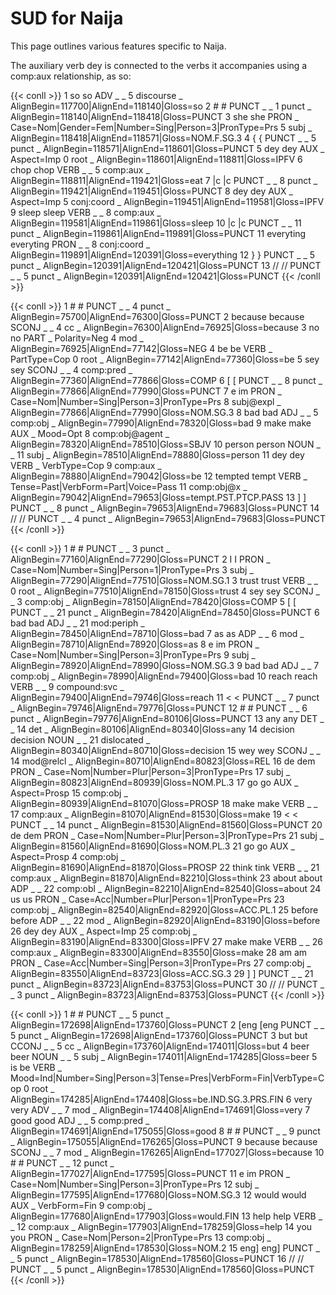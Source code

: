 # SUD for Naija

This page outlines various features specific to Naija.

The auxiliary verb dey is connected to the verbs it accompanies using a comp:aux relationship, as so:

{{< conll >}}
1	so	so	ADV	_	_	5	discourse	_	AlignBegin=117700|AlignEnd=118140|Gloss=so
2	#	#	PUNCT	_	_	1	punct	_	AlignBegin=118140|AlignEnd=118418|Gloss=PUNCT
3	she	she	PRON	_	Case=Nom|Gender=Fem|Number=Sing|Person=3|PronType=Prs	5	subj	_	AlignBegin=118418|AlignEnd=118571|Gloss=NOM.F.SG.3
4	{	{	PUNCT	_	_	5	punct	_	AlignBegin=118571|AlignEnd=118601|Gloss=PUNCT
5	dey	dey	AUX	_	Aspect=Imp	0	root	_	AlignBegin=118601|AlignEnd=118811|Gloss=IPFV
6	chop	chop	VERB	_	_	5	comp:aux	_	AlignBegin=118811|AlignEnd=119421|Gloss=eat
7	|c	|c	PUNCT	_	_	8	punct	_	AlignBegin=119421|AlignEnd=119451|Gloss=PUNCT
8	dey	dey	AUX	_	Aspect=Imp	5	conj:coord	_	AlignBegin=119451|AlignEnd=119581|Gloss=IPFV
9	sleep	sleep	VERB	_	_	8	comp:aux	_	AlignBegin=119581|AlignEnd=119861|Gloss=sleep
10	|c	|c	PUNCT	_	_	11	punct	_	AlignBegin=119861|AlignEnd=119891|Gloss=PUNCT
11	everyting	everyting	PRON	_	_	8	conj:coord	_	AlignBegin=119891|AlignEnd=120391|Gloss=everything
12	}	}	PUNCT	_	_	5	punct	_	AlignBegin=120391|AlignEnd=120421|Gloss=PUNCT
13	//	//	PUNCT	_	_	5	punct	_	AlignBegin=120391|AlignEnd=120421|Gloss=PUNCT
{{< /conll >}}

{{< conll >}}
1	#	#	PUNCT	_	_	4	punct	_	AlignBegin=75700|AlignEnd=76300|Gloss=PUNCT
2	because	because	SCONJ	_	_	4	cc	_	AlignBegin=76300|AlignEnd=76925|Gloss=because
3	no	no	PART	_	Polarity=Neg	4	mod	_	AlignBegin=76925|AlignEnd=77142|Gloss=NEG
4	be	be	VERB	_	PartType=Cop	0	root	_	AlignBegin=77142|AlignEnd=77360|Gloss=be
5	sey	sey	SCONJ	_	_	4	comp:pred	_	AlignBegin=77360|AlignEnd=77866|Gloss=COMP
6	[	[	PUNCT	_	_	8	punct	_	AlignBegin=77866|AlignEnd=77990|Gloss=PUNCT
7	e	im	PRON	_	Case=Nom|Number=Sing|Person=3|PronType=Prs	8	subj@expl	_	AlignBegin=77866|AlignEnd=77990|Gloss=NOM.SG.3
8	bad	bad	ADJ	_	_	5	comp:obj	_	AlignBegin=77990|AlignEnd=78320|Gloss=bad
9	make	make	AUX	_	Mood=Opt	8	comp:obj@agent	_	AlignBegin=78320|AlignEnd=78510|Gloss=SBJV
10	person	person	NOUN	_	_	11	subj	_	AlignBegin=78510|AlignEnd=78880|Gloss=person
11	dey	dey	VERB	_	VerbType=Cop	9	comp:aux	_	AlignBegin=78880|AlignEnd=79042|Gloss=be
12	tempted	tempt	VERB	_	Tense=Past|VerbForm=Part|Voice=Pass	11	comp:obj@x	_	AlignBegin=79042|AlignEnd=79653|Gloss=tempt.PST.PTCP.PASS
13	]	]	PUNCT	_	_	8	punct	_	AlignBegin=79653|AlignEnd=79683|Gloss=PUNCT
14	//	//	PUNCT	_	_	4	punct	_	AlignBegin=79653|AlignEnd=79683|Gloss=PUNCT
{{< /conll >}}

{{< conll >}}
1	#	#	PUNCT	_	_	3	punct	_	AlignBegin=77160|AlignEnd=77290|Gloss=PUNCT
2	I	I	PRON	_	Case=Nom|Number=Sing|Person=1|PronType=Prs	3	subj	_	AlignBegin=77290|AlignEnd=77510|Gloss=NOM.SG.1
3	trust	trust	VERB	_	_	0	root	_	AlignBegin=77510|AlignEnd=78150|Gloss=trust
4	sey	sey	SCONJ	_	_	3	comp:obj	_	AlignBegin=78150|AlignEnd=78420|Gloss=COMP
5	[	[	PUNCT	_	_	21	punct	_	AlignBegin=78420|AlignEnd=78450|Gloss=PUNCT
6	bad	bad	ADJ	_	_	21	mod:periph	_	AlignBegin=78450|AlignEnd=78710|Gloss=bad
7	as	as	ADP	_	_	6	mod	_	AlignBegin=78710|AlignEnd=78920|Gloss=as
8	e	im	PRON	_	Case=Nom|Number=Sing|Person=3|PronType=Prs	9	subj	_	AlignBegin=78920|AlignEnd=78990|Gloss=NOM.SG.3
9	bad	bad	ADJ	_	_	7	comp:obj	_	AlignBegin=78990|AlignEnd=79400|Gloss=bad
10	reach	reach	VERB	_	_	9	compound:svc	_	AlignBegin=79400|AlignEnd=79746|Gloss=reach
11	<	<	PUNCT	_	_	7	punct	_	AlignBegin=79746|AlignEnd=79776|Gloss=PUNCT
12	#	#	PUNCT	_	_	6	punct	_	AlignBegin=79776|AlignEnd=80106|Gloss=PUNCT
13	any	any	DET	_	_	14	det	_	AlignBegin=80106|AlignEnd=80340|Gloss=any
14	decision	decision	NOUN	_	_	21	dislocated	_	AlignBegin=80340|AlignEnd=80710|Gloss=decision
15	wey	wey	SCONJ	_	_	14	mod@relcl	_	AlignBegin=80710|AlignEnd=80823|Gloss=REL
16	de	dem	PRON	_	Case=Nom|Number=Plur|Person=3|PronType=Prs	17	subj	_	AlignBegin=80823|AlignEnd=80939|Gloss=NOM.PL.3
17	go	go	AUX	_	Aspect=Prosp	15	comp:obj	_	AlignBegin=80939|AlignEnd=81070|Gloss=PROSP
18	make	make	VERB	_	_	17	comp:aux	_	AlignBegin=81070|AlignEnd=81530|Gloss=make
19	<	<	PUNCT	_	_	14	punct	_	AlignBegin=81530|AlignEnd=81560|Gloss=PUNCT
20	de	dem	PRON	_	Case=Nom|Number=Plur|Person=3|PronType=Prs	21	subj	_	AlignBegin=81560|AlignEnd=81690|Gloss=NOM.PL.3
21	go	go	AUX	_	Aspect=Prosp	4	comp:obj	_	AlignBegin=81690|AlignEnd=81870|Gloss=PROSP
22	think	tink	VERB	_	_	21	comp:aux	_	AlignBegin=81870|AlignEnd=82210|Gloss=think
23	about	about	ADP	_	_	22	comp:obl	_	AlignBegin=82210|AlignEnd=82540|Gloss=about
24	us	us	PRON	_	Case=Acc|Number=Plur|Person=1|PronType=Prs	23	comp:obj	_	AlignBegin=82540|AlignEnd=82920|Gloss=ACC.PL.1
25	before	before	ADP	_	_	22	mod	_	AlignBegin=82920|AlignEnd=83190|Gloss=before
26	dey	dey	AUX	_	Aspect=Imp	25	comp:obj	_	AlignBegin=83190|AlignEnd=83300|Gloss=IPFV
27	make	make	VERB	_	_	26	comp:aux	_	AlignBegin=83300|AlignEnd=83550|Gloss=make
28	am	am	PRON	_	Case=Acc|Number=Sing|Person=3|PronType=Prs	27	comp:obj	_	AlignBegin=83550|AlignEnd=83723|Gloss=ACC.SG.3
29	]	]	PUNCT	_	_	21	punct	_	AlignBegin=83723|AlignEnd=83753|Gloss=PUNCT
30	//	//	PUNCT	_	_	3	punct	_	AlignBegin=83723|AlignEnd=83753|Gloss=PUNCT
{{< /conll >}}

{{< conll >}}
1	#	#	PUNCT	_	_	5	punct	_	AlignBegin=172698|AlignEnd=173760|Gloss=PUNCT
2	[eng	[eng	PUNCT	_	_	5	punct	_	AlignBegin=172698|AlignEnd=173760|Gloss=PUNCT
3	but	but	CCONJ	_	_	5	cc	_	AlignBegin=173760|AlignEnd=174011|Gloss=but
4	beer	beer	NOUN	_	_	5	subj	_	AlignBegin=174011|AlignEnd=174285|Gloss=beer
5	is	be	VERB	_	Mood=Ind|Number=Sing|Person=3|Tense=Pres|VerbForm=Fin|VerbType=Cop	0	root	_	AlignBegin=174285|AlignEnd=174408|Gloss=be.IND.SG.3.PRS.FIN
6	very	very	ADV	_	_	7	mod	_	AlignBegin=174408|AlignEnd=174691|Gloss=very
7	good	good	ADJ	_	_	5	comp:pred	_	AlignBegin=174691|AlignEnd=175055|Gloss=good
8	#	#	PUNCT	_	_	9	punct	_	AlignBegin=175055|AlignEnd=176265|Gloss=PUNCT
9	because	because	SCONJ	_	_	7	mod	_	AlignBegin=176265|AlignEnd=177027|Gloss=because
10	#	#	PUNCT	_	_	12	punct	_	AlignBegin=177027|AlignEnd=177595|Gloss=PUNCT
11	e	im	PRON	_	Case=Nom|Number=Sing|Person=3|PronType=Prs	12	subj	_	AlignBegin=177595|AlignEnd=177680|Gloss=NOM.SG.3
12	would	would	AUX	_	VerbForm=Fin	9	comp:obj	_	AlignBegin=177680|AlignEnd=177903|Gloss=would.FIN
13	help	help	VERB	_	_	12	comp:aux	_	AlignBegin=177903|AlignEnd=178259|Gloss=help
14	you	you	PRON	_	Case=Nom|Person=2|PronType=Prs	13	comp:obj	_	AlignBegin=178259|AlignEnd=178530|Gloss=NOM.2
15	eng]	eng]	PUNCT	_	_	5	punct	_	AlignBegin=178530|AlignEnd=178560|Gloss=PUNCT
16	//	//	PUNCT	_	_	5	punct	_	AlignBegin=178530|AlignEnd=178560|Gloss=PUNCT
{{< /conll >}}
